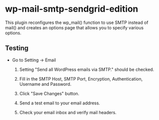 wp-mail-smtp-sendgrid-edition
======================

This plugin reconfigures the wp_mail() function to use SMTP instead of mail() and creates an options page that allows you to specify various options.

## Testing

* Go to Setting -> Email

  1. Setting "Send all WordPress emails via SMTP." should be checked.

  2. Fill in the SMTP Host, SMTP Port, Encryption, Authentication, Username and Password.

  3. Click "Save Changes" button.

  4. Send a test email to your email address.

  5. Check your email inbox and verify mail headers.